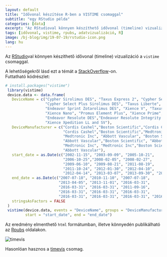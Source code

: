 ```yaml
---
layout: default
title: "Idővonal készítése R-ben a VISTIME csomaggal"
subtitle: "egy RStudio példa"
categories: [data]
excerpt: "Az RStudioval könnyen készíthető idővonal (timeline) vizualizáció a `vistime` csomaggal."
tags: [idővonal, vistime, rpubs, adatvizualizáció, R]
image: /bj-blog/img/19-07-19/rstudio-icon.png
lang: hu
---
```

Az [RStudio](https://www.rstudio.com/)val könnyen készíthető idővonal (timeline) vizualizáció a `vistime` csomaggal.

A lehetőségekről lásd ezt a témát a [StackOverflow](https://stackoverflow.com/questions/44265512/creating-a-timeline-in-r)-on.  
Futtatható kódrészlet:

```r
# install.packages("vistime")  
 library(vistime)  
 device.data <- data.frame(  
   DeviceName = c("Cypher Sirolimus DES", "Taxus Express 2", "Cypher Select Sirolimus DES",  
                  "Cypher Select Plus Sirolimus DES", "Taxus Liberte", "Endeavor ABT578",  
                  "Endeavor Sprint Zotarolimus DES", "Xience V", "Taxus Element Monrail ION",  
                  "Xience Nano", "Promus Element Plus", "Xience Prime",  
                  "Endeavor Resolute DES","Endeavor Resolute Integrity DES", "Promus Premier", 
                  "Xience Xpedition LL and SV"),  
   DeviceManufacturer = c("Cordis Cashel","Boston Scientific","Cordis Cashel",  
                          "Cordis Cashel","Boston Scientific","Medtronic Inc",  
                          "Medtronic Inc", "Abbott Vascular", "Boston Scientific",  
                          "Abbott Vascular","Boston Scientific", "Abbott Vascular",  
                          "Medtronic Inc", "Medtronic Inc","Boston Scientific", 
                          "Abbott Vascular"),  
   start_date = as.Date(c("2002-11-15", "2003-09-09", "2005-10-21",   
                          "2006-10-25","2008-02-05", "2008-02-27",  
                          "2009-06-10", "2009-08-21", "2011-08-19",  
                          "2011-10-24", "2012-01-30", "2012-04-10",  
                          "2012-04-14", "2013-03-07", "2013-09-30", "2014-02-19")),  
   end_date = as.Date(c("2007-07-18", "2010-11-10", "2007-07-18",  
                        "2013-04-05", "2013-11-01", "2016-03-31",  
                        "2016-03-31", "2016-03-31", "2011-09-16",  
                        "2016-03-31", "2016-03-31", "2016-03-31",  
                        "2016-03-31", "2016-03-31", "2016-03-31", "2016-03-31")),  
   stringsAsFactors = FALSE  
 )  
 vistime(device.data, events = "DeviceName", groups = "DeviceManufacturer",   
         start = "start_date", end = "end_date")
```
Az eredmény elmenthető `html` formátumban, illetve könnyedén publikálható az [Rpubs](http://rpubs.com/ZGFabian/514062) oldalakon. 

![timevis](/bj-blog/bj-blog/img/19-07-19/vistime.png)

Hasonlóan hasznos a [timevis](https://daattali.com/shiny/timevis-demo/) csomag.
